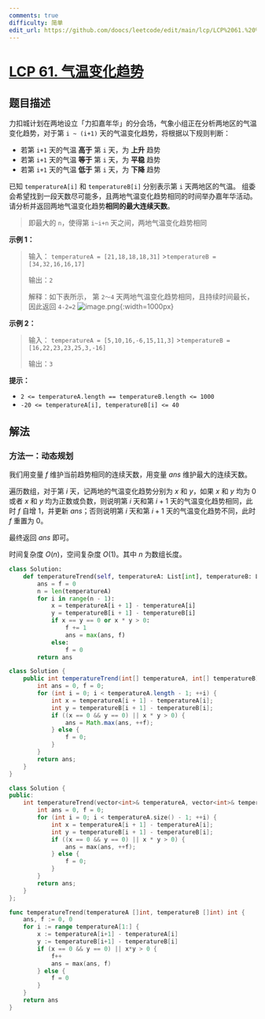 ```yaml
---
comments: true
difficulty: 简单
edit_url: https://github.com/doocs/leetcode/edit/main/lcp/LCP%2061.%20%E6%B0%94%E6%B8%A9%E5%8F%98%E5%8C%96%E8%B6%8B%E5%8A%BF/README.md
---
```


# [LCP 61. 气温变化趋势](https://leetcode.cn/problems/6CE719)

## 题目描述

<!-- 这里写题目描述 -->

力扣城计划在两地设立「力扣嘉年华」的分会场，气象小组正在分析两地区的气温变化趋势，对于第 `i ~ (i+1)` 天的气温变化趋势，将根据以下规则判断：

-   若第 `i+1` 天的气温 **高于** 第 `i` 天，为 **上升** 趋势
-   若第 `i+1` 天的气温 **等于** 第 `i` 天，为 **平稳** 趋势
-   若第 `i+1` 天的气温 **低于** 第 `i` 天，为 **下降** 趋势

已知 `temperatureA[i]` 和 `temperatureB[i]` 分别表示第 `i` 天两地区的气温。
组委会希望找到一段天数尽可能多，且两地气温变化趋势相同的时间举办嘉年华活动。请分析并返回两地气温变化趋势**相同的最大连续天数**。

> 即最大的 `n`，使得第 `i~i+n` 天之间，两地气温变化趋势相同

**示例 1：**

> 输入：
> `temperatureA = [21,18,18,18,31]` >`temperatureB = [34,32,16,16,17]`
>
> 输出：`2`
>
> 解释：如下表所示， 第 `2～4` 天两地气温变化趋势相同，且持续时间最长，因此返回 `4-2=2`
> ![image.png](https://fastly.jsdelivr.net/gh/doocs/leetcode@main/lcp/LCP%2061.%20%E6%B0%94%E6%B8%A9%E5%8F%98%E5%8C%96%E8%B6%8B%E5%8A%BF/images/1663902654-hlrSvs-image.png){:width=1000px}

**示例 2：**

> 输入：
> `temperatureA = [5,10,16,-6,15,11,3]` >`temperatureB = [16,22,23,23,25,3,-16]`
>
> 输出：`3`

**提示：**

-   `2 <= temperatureA.length == temperatureB.length <= 1000`
-   `-20 <= temperatureA[i], temperatureB[i] <= 40`

## 解法

### 方法一：动态规划

我们用变量 $f$ 维护当前趋势相同的连续天数，用变量 $ans$ 维护最大的连续天数。

遍历数组，对于第 $i$ 天，记两地的气温变化趋势分别为 $x$ 和 $y$，如果 $x$ 和 $y$ 均为 $0$ 或者 $x$ 和 $y$ 均为正数或负数，则说明第 $i$ 天和第 $i+1$ 天的气温变化趋势相同，此时 $f$ 自增 $1$，并更新 $ans$；否则说明第 $i$ 天和第 $i+1$ 天的气温变化趋势不同，此时 $f$ 重置为 $0$。

最终返回 $ans$ 即可。

时间复杂度 $O(n)$，空间复杂度 $O(1)$。其中 $n$ 为数组长度。

<!-- tabs:start -->

```python
class Solution:
    def temperatureTrend(self, temperatureA: List[int], temperatureB: List[int]) -> int:
        ans = f = 0
        n = len(temperatureA)
        for i in range(n - 1):
            x = temperatureA[i + 1] - temperatureA[i]
            y = temperatureB[i + 1] - temperatureB[i]
            if x == y == 0 or x * y > 0:
                f += 1
                ans = max(ans, f)
            else:
                f = 0
        return ans
```

```java
class Solution {
    public int temperatureTrend(int[] temperatureA, int[] temperatureB) {
        int ans = 0, f = 0;
        for (int i = 0; i < temperatureA.length - 1; ++i) {
            int x = temperatureA[i + 1] - temperatureA[i];
            int y = temperatureB[i + 1] - temperatureB[i];
            if ((x == 0 && y == 0) || x * y > 0) {
                ans = Math.max(ans, ++f);
            } else {
                f = 0;
            }
        }
        return ans;
    }
}
```

```cpp
class Solution {
public:
    int temperatureTrend(vector<int>& temperatureA, vector<int>& temperatureB) {
        int ans = 0, f = 0;
        for (int i = 0; i < temperatureA.size() - 1; ++i) {
            int x = temperatureA[i + 1] - temperatureA[i];
            int y = temperatureB[i + 1] - temperatureB[i];
            if ((x == 0 && y == 0) || x * y > 0) {
                ans = max(ans, ++f);
            } else {
                f = 0;
            }
        }
        return ans;
    }
};
```

```go
func temperatureTrend(temperatureA []int, temperatureB []int) int {
	ans, f := 0, 0
	for i := range temperatureA[1:] {
		x := temperatureA[i+1] - temperatureA[i]
		y := temperatureB[i+1] - temperatureB[i]
		if (x == 0 && y == 0) || x*y > 0 {
			f++
			ans = max(ans, f)
		} else {
			f = 0
		}
	}
	return ans
}
```

<!-- tabs:end -->

<!-- end -->
